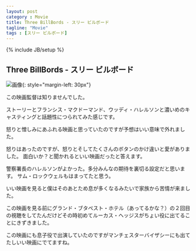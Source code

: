 ```yaml
---
layout: post
category : Movie
title: Three BillBords - スリー ビルボード
tagline: "Movie"
tags : [スリー ビルボード]
---
```

{% include JB/setup %}

## Three BillBords - スリー ビルボード

![画像](/assets/image/posts/20180212/3billborads.jpg){: style="margin-left: 30px"}

この映画監督は知りませんでした。

ストーリーとフランシス・マクドーマンド、ウッディ・ハレルソンと濃いめのキャスティングと話題性につられてみた感じです。

怒りと憎しみにあふれる映画と思っていたのですが予想はいい意味で外れました。

怒りはあったのですが、怒りとそしてたくさんのボタンのかけ違いと愛がありました。
面白いか？と聞かれるといい映画だったと答えます。

警察署長のハレルソンがよかった。多分みんなの期待を裏切る設定だと思います。
サム・ロックウェルもはまってたと思う。

いい映画を見ると僕はそのあとため息が多くなるみたいで家族から苦情が来ました。

この映画を見る前にグランド・ブタペスト・ホテル（あってるかな？）の２回目の視聴をしてたんだけどその時初めてルーカス・ヘッジスがちょい役に出てることにきずきました。

この映画にも息子役で出演していたのですがマンチェスターバイザシーにも出てたしいい映画にでてますね。